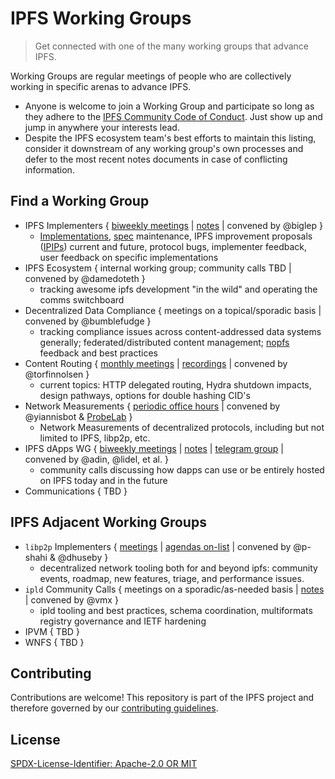 IPFS Working Groups
=======================

> Get connected with one of the many working groups that advance IPFS.

Working Groups are regular meetings of people who are collectively working in specific arenas to advance IPFS.
- Anyone is welcome to join a Working Group and participate so long as they adhere to the [IPFS Community Code of Conduct](https://github.com/ipfs/community/blob/master/code-of-conduct.md). Just show up and jump in anywhere your interests lead.
- Despite the IPFS ecosystem team's best efforts to maintain this listing, consider it downstream of any working group's own processes and defer to the most recent notes documents in case of conflicting information.

## Find a Working Group

- IPFS Implementers { [biweekly meetings](https://lu.ma/ipfs-implementers) | [notes](https://pl-strflt.notion.site/IPFS-Implementers-Working-Group-f102a74802b34529a759ffbc3ea20303) | convened by @biglep }
  - [Implementations](https://docs.ipfs.tech/concepts/ipfs-implementations/), [spec](https://github.com/ipfs/specs) maintenance, IPFS improvement proposals ([IPIPs](https://github.com/ipfs/specs/blob/main/IPIP/0001-lightweight-improvement-proposal-process.md)) current and future, protocol bugs, implementer feedback, user feedback on specific implementations
- IPFS Ecosystem { internal working group; community calls TBD | convened by @damedoteth }
  - tracking awesome ipfs development "in the wild" and operating the comms switchboard
- Decentralized Data Compliance { meetings on a topical/sporadic basis | convened by @bumblefudge }
  - tracking compliance issues across content-addressed data systems generally; federated/distributed content management; [nopfs](https://github.com/ipfs-shipyard/nopfs) feedback and best practices
- Content Routing { [monthly meetings](https://lu.ma/ipfs-routing-wg) | [recordings](https://youtube.com/playlist?list=PLuhRWgmPaHtRP5lVouK_eqhC98xaej6Px) | convened by @torfinnolsen }
  - current topics: HTTP delegated routing, Hydra shutdown impacts, design pathways, options for double hashing CID's
- Network Measurements { [periodic office hours](https://lu.ma/ipfs-network-measurements) | convened by @yiannisbot & [ProbeLab](https://github.com/plprobelab) }
  - Network Measurements of decentralized protocols, including but not limited to IPFS, libp2p, etc.
- IPFS dApps WG { [biweekly meetings](https://lu.ma/ipfs-dapps) | [notes](​https://github.com/ipfs/dapps-wg/) | [telegram group](https://t.me/ipfsdapps) | convened by @adin, @lidel, et al. }
  - community calls discussing how dapps can use or be entirely hosted on IPFS today and in the future 
- Communications { TBD }

## IPFS Adjacent Working Groups
- `libp2p` Implementers { [meetings](https://calendar.google.com/calendar/u/0/embed?src=libp2p.io_0q9682i3te7eanhe9q7ae1c58g@group.calendar.google.com) | [agendas on-list](https://discuss.libp2p.io/search?q=community%20call%20order%3Alatest) | convened by @p-shahi & @dhuseby }
  - decentralized network tooling both for and beyond ipfs: community events, roadmap, new features, triage, and performance issues.
- `ipld` Community Calls { meetings on a sporadic/as-needed basis | [notes](https://github.com/ipld/team-mgmt/tree/master/meeting-notes) | convened by @vmx }
  - ipld tooling and best practices, schema coordination, multiformats registry governance and IETF hardening
- IPVM { TBD }
- WNFS { TBD }


## Contributing

Contributions are welcome! This repository is part of the IPFS project and therefore governed by our [contributing guidelines](https://github.com/ipfs/community/blob/master/CONTRIBUTING.md).

## License

[SPDX-License-Identifier: Apache-2.0 OR MIT](LICENSE.md)